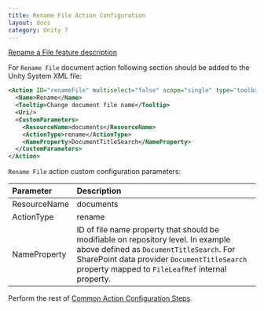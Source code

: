 ```yaml
---
title: Rename File Action Configuration
layout: docs
category: Unity 7
---
```

[Rename a File feature description](../../features/document-management/rename-file.md)

For `Rename File` document action following section should be added to the Unity System XML file:

```xml
<Action ID="renameFile" multiselect="false" scope="single" type="toolbar">
  <Name>Rename</Name>
  <Tooltip>Change document file name</Tooltip>
  <Uri/>
  <CustomParameters>
    <ResourceName>documents</ResourceName>
    <ActionType>rename</ActionType>
    <NameProperty>DocumentTitleSearch</NameProperty>
  </CustomParameters>
</Action>
```

`Rename File` action custom configuration parameters:

| Parameter   | Description |
|:------------|:------------|
|ResourceName | documents   |
|ActionType   | rename |
|NameProperty   | ID of file name property that should be modifiable on repository level. In example above defined as `DocumentTitleSearch`. For SharePoint data provider `DocumentTitleSearch` property mapped to `FileLeafRef` internal property.|

Perform the rest of [Common Action Configuration Steps](../actions.md#common-actions-configuration-steps).